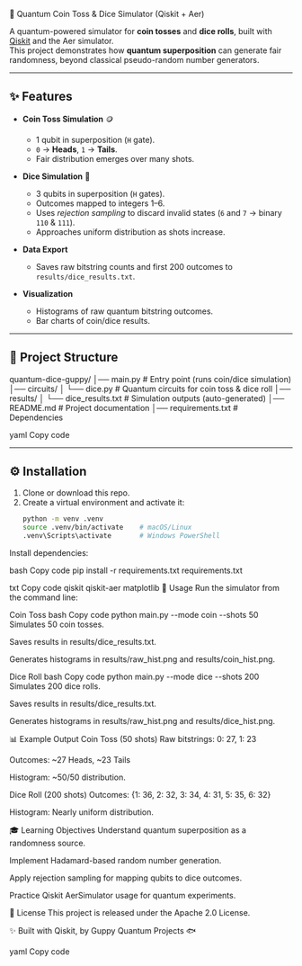  🎲 Quantum Coin Toss & Dice Simulator (Qiskit + Aer)

A quantum-powered simulator for **coin tosses** and **dice rolls**, built with [Qiskit](https://qiskit.org/) and the Aer simulator.  
This project demonstrates how **quantum superposition** can generate fair randomness, beyond classical pseudo-random number generators.

---

## ✨ Features
- **Coin Toss Simulation** 🪙  
  - 1 qubit in superposition (`H` gate).  
  - `0` → **Heads**, `1` → **Tails**.  
  - Fair distribution emerges over many shots.  

- **Dice Simulation** 🎲  
  - 3 qubits in superposition (`H` gates).  
  - Outcomes mapped to integers 1–6.  
  - Uses *rejection sampling* to discard invalid states (`6` and `7` → binary `110` & `111`).  
  - Approaches uniform distribution as shots increase.  

- **Data Export**  
  - Saves raw bitstring counts and first 200 outcomes to `results/dice_results.txt`.  

- **Visualization**  
  - Histograms of raw quantum bitstring outcomes.  
  - Bar charts of coin/dice results.  

---

## 📂 Project Structure
quantum-dice-guppy/
│── main.py # Entry point (runs coin/dice simulation)
│── circuits/
│ └── dice.py # Quantum circuits for coin toss & dice roll
│── results/
│ └── dice_results.txt # Simulation outputs (auto-generated)
│── README.md # Project documentation
│── requirements.txt # Dependencies

yaml
Copy code

---

## ⚙️ Installation
1. Clone or download this repo.  
2. Create a virtual environment and activate it:
   ```bash
   python -m venv .venv
   source .venv/bin/activate    # macOS/Linux
   .venv\Scripts\activate       # Windows PowerShell
Install dependencies:

bash
Copy code
pip install -r requirements.txt
requirements.txt

txt
Copy code
qiskit
qiskit-aer
matplotlib
🚀 Usage
Run the simulator from the command line:

Coin Toss
bash
Copy code
python main.py --mode coin --shots 50
Simulates 50 coin tosses.

Saves results in results/dice_results.txt.

Generates histograms in results/raw_hist.png and results/coin_hist.png.

Dice Roll
bash
Copy code
python main.py --mode dice --shots 200
Simulates 200 dice rolls.

Saves results in results/dice_results.txt.

Generates histograms in results/raw_hist.png and results/dice_hist.png.

📊 Example Output
Coin Toss (50 shots)
Raw bitstrings: 0: 27, 1: 23

Outcomes: ~27 Heads, ~23 Tails

Histogram: ~50/50 distribution.

Dice Roll (200 shots)
Outcomes: {1: 36, 2: 32, 3: 34, 4: 31, 5: 35, 6: 32}

Histogram: Nearly uniform distribution.

🎓 Learning Objectives
Understand quantum superposition as a randomness source.

Implement Hadamard-based random number generation.

Apply rejection sampling for mapping qubits to dice outcomes.

Practice Qiskit AerSimulator usage for quantum experiments.

📜 License
This project is released under the Apache 2.0 License.

✨ Built with Qiskit, by Guppy Quantum Projects 🐟

yaml
Copy code
